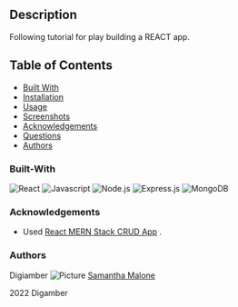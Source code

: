 ## Description

Following tutorial for play building a REACT app.

## Table of Contents

- [Built With](#built-with)
- [Installation](#installation)
- [Usage](#usage)
- [Screenshots](#screenshots)
- [Acknowledgements](#acknowledgements)
- [Questions](#questions)
- [Authors](#authors)

### Built-With

![React](https://img.shields.io/badge/React-blue.svg)
![Javascript](https://img.shields.io/badge/JavaScript-brightgreen.svg)
![Node.js](https://img.shields.io/badge/Node.js-blueviolet.svg)
![Express.js](https://img.shields.io/badge/Express.js-ff69b4.svg)
![MongoDB](https://img.shields.io/badge/MongoDB-green.svg)


### Acknowledgements

- Used [React MERN Stack CRUD App](https://www.positronx.io/react-mern-stack-crud-app-tutorial/) .

### Authors
Digiamber
![Picture](https://github.com/smalone9.png?size=100) [Samantha Malone](https://github.com/smalone9) 

2022 Digamber
